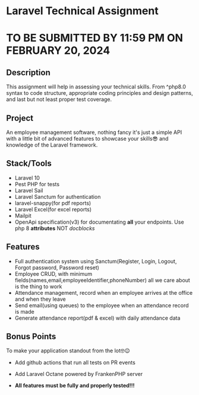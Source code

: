 # Laravel Technical Assignment

# TO BE SUBMITTED BY 11:59 PM ON FEBRUARY 20, 2024

## Description

This assignment will help in assessing your technical skills. From ^php8.0 syntax to code structure, appropriate coding principles and design patterns, and last but not least proper test coverage.

## Project

An employee management software, nothing fancy it's just a simple API with a little bit of advanced features to showcase your skills😎 and knowledge of the Laravel framework.

## Stack/Tools

- Laravel 10
- Pest PHP for tests
- Laravel Sail
- Laravel Sanctum for authentication
- laravel-snappy(for pdf reports)
- Laravel Excel(for excel reports)
- Mailpit
- OpenApi specification(v3) for documentating **all** your endpoints. Use php 8 **attributes** NOT _docblocks_

## Features

- Full authentication system using Sanctum(Register, Login, Logout, Forgot password, Password reset)
- Employee CRUD, with minimum fields(names,email,employeeIdentifier,phoneNumber) all we care about is the thing to work
- Attendance management, record when an employee arrives at the office and when they leave
- Send email(using queues) to the employee when an attendance record is made
- Generate attendance report(pdf & excel) with daily attendance data

## Bonus Points
To make your application standout from the lot🤓😉

- Add github actions that run all tests on PR events
- Add Laravel Octane powered by FrankenPHP server

- **All features must be fully and properly tested!!!**
